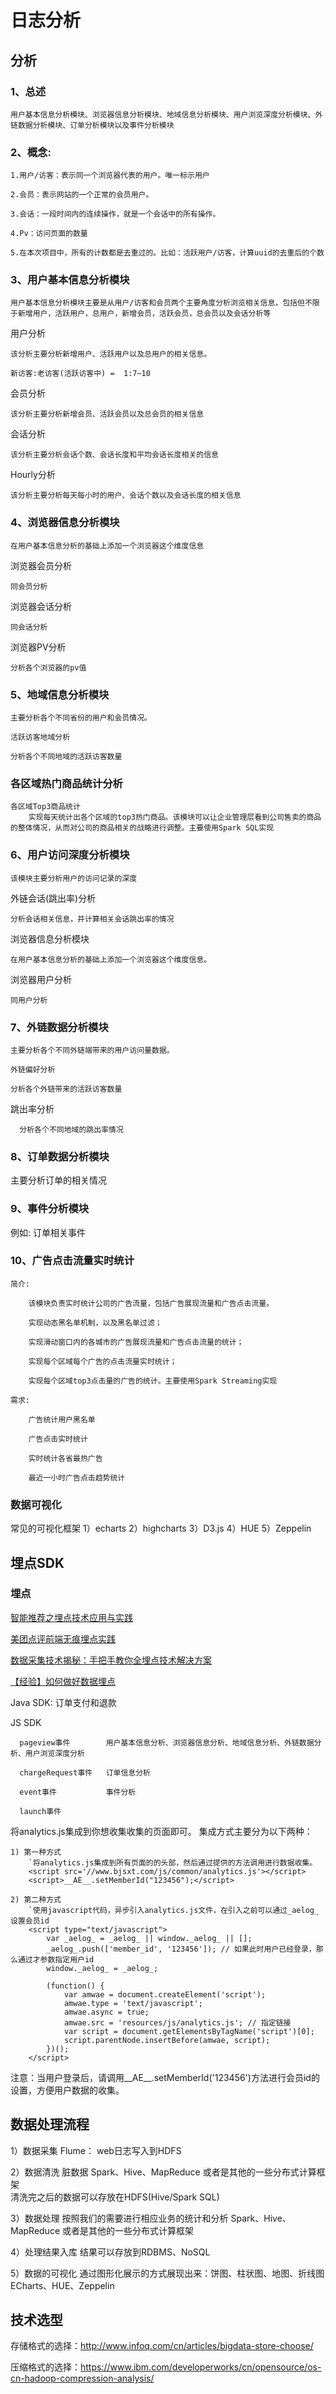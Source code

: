 # 日志分析

## 分析

### 1、总述
    
    用户基本信息分析模块、浏览器信息分析模块、地域信息分析模块、用户浏览深度分析模块、外链数据分析模块、订单分析模块以及事件分析模块

### 2、概念:
    
    1.用户/访客：表示同一个浏览器代表的用户。唯一标示用户
    
    2.会员：表示网站的一个正常的会员用户。
    
    3.会话：一段时间内的连续操作，就是一个会话中的所有操作。
    
    4.Pv：访问页面的数量
    
    5.在本次项目中，所有的计数都是去重过的。比如：活跃用户/访客，计算uuid的去重后的个数
    
### 3、用户基本信息分析模块
    
    用户基本信息分析模块主要是从用户/访客和会员两个主要角度分析浏览相关信息，包括但不限于新增用户，活跃用户，总用户，新增会员，活跃会员，总会员以及会话分析等

用户分析
    
    该分析主要分析新增用户、活跃用户以及总用户的相关信息。
    
    新访客:老访客(活跃访客中) =  1:7~10 

会员分析
    
    该分析主要分析新增会员、活跃会员以及总会员的相关信息
        
会话分析
    
    该分析主要分析会话个数、会话长度和平均会话长度相关的信息

Hourly分析
    
    该分析主要分析每天每小时的用户、会话个数以及会话长度的相关信息 
    
### 4、浏览器信息分析模块
    
    在用户基本信息分析的基础上添加一个浏览器这个维度信息

浏览器会员分析

    同会员分析

浏览器会话分析
   
    同会话分析

浏览器PV分析
   
    分析各个浏览器的pv值

### 5、地域信息分析模块
    
    主要分析各个不同省份的用户和会员情况。
    
    活跃访客地域分析
    
    分析各个不同地域的活跃访客数量   

### 各区域热门商品统计分析

    各区域Top3商品统计
        实现每天统计出各个区域的top3热门商品。该模块可以让企业管理层看到公司售卖的商品的整体情况，从而对公司的商品相关的战略进行调整。主要使用Spark SQL实现
        
### 6、用户访问深度分析模块
   
    该模块主要分析用户的访问记录的深度

外链会话(跳出率)分析
    
    分析会话相关信息，并计算相关会话跳出率的情况
    
浏览器信息分析模块
    
    在用户基本信息分析的基础上添加一个浏览器这个维度信息。
    
浏览器用户分析
    
    同用户分析  

### 7、外链数据分析模块
     
    主要分析各个不同外链端带来的用户访问量数据。
    
    外链偏好分析
    
    分析各个外链带来的活跃访客数量   

  跳出率分析
      
      分析各个不同地域的跳出率情况
    
### 8、订单数据分析模块
    
  主要分析订单的相关情况   
    
### 9、事件分析模块
  
  例如: 订单相关事件

### 10、广告点击流量实时统计
    
    简介:
    
        该模块负责实时统计公司的广告流量，包括广告展现流量和广告点击流量。
    
        实现动态黑名单机制，以及黑名单过滤；
    
        实现滑动窗口内的各城市的广告展现流量和广告点击流量的统计；
    
        实现每个区域每个广告的点击流量实时统计；
    
        实现每个区域top3点击量的广告的统计。主要使用Spark Streaming实现
    
    需求:   
    
        广告统计用户黑名单
    
        广告点击实时统计
    
        实时统计各省最热广告
    
        最近一小时广告点击趋势统计

### 数据可视化

常见的可视化框架
1）echarts
2）highcharts
3）D3.js
4）HUE 
5）Zeppelin
  
## 埋点SDK

### 埋点

[智能推荐之埋点技术应用与实践](https://mp.weixin.qq.com/s/kHp_LWc2OnVdPJqnDwY_pQ)

[美团点评前端无痕埋点实践](https://mp.weixin.qq.com/s/ybf9eIJuvOJFRPql4WWh1w)

[数据采集技术揭秘：手把手教你全埋点技术解决方案](https://mp.weixin.qq.com/s/fCeJzVveMIdDFwg4wfOgLQ)

[【经验】如何做好数据埋点](https://mp.weixin.qq.com/s/ry-uXBUSA6RUbnwWXCmluQ)

Java SDK: 订单支付和退款

JS SDK 

      pageview事件        用户基本信息分析、浏览器信息分析、地域信息分析、外链数据分析、用户浏览深度分析	

      chargeRequest事件   订单信息分析	

      event事件           事件分析

      launch事件

将analytics.js集成到你想收集收集的页面即可。
集成方式主要分为以下两种：

    1) 第一种方式
        `将analytics.js集成到所有页面的的头部，然后通过提供的方法调用进行数据收集。
        <script src='//www.bjsxt.com/js/common/analytics.js'></script>
        <script>__AE__.setMemberId("123456");</script>

    2) 第二种方式
        `使用javascript代码，异步引入analytics.js文件，在引入之前可以通过_aelog_设置会员id
        <script type="text/javascript">
            var _aelog_ = _aelog_ || window._aelog_ || [];
            _aelog_.push(['member_id', '123456']); // 如果此时用户已经登录，那么通过才参数指定用户id
            window._aelog_ = _aelog_;
        
            (function() {
                var amwae = document.createElement('script');
                amwae.type = 'text/javascript';
                amwae.async = true;
                amwae.src = 'resources/js/analytics.js'; // 指定链接
                var script = document.getElementsByTagName('script')[0];
                script.parentNode.insertBefore(amwae, script);
            })();
        </script>
注意：当用户登录后，请调用__AE__.setMemberId('123456')方法进行会员id的设置，方便用户数据的收集。

## 数据处理流程
1）数据采集
	Flume： web日志写入到HDFS

2）数据清洗
	脏数据
	Spark、Hive、MapReduce 或者是其他的一些分布式计算框架  
	清洗完之后的数据可以存放在HDFS(Hive/Spark SQL)

3）数据处理
	按照我们的需要进行相应业务的统计和分析
	Spark、Hive、MapReduce 或者是其他的一些分布式计算框架

4）处理结果入库
	结果可以存放到RDBMS、NoSQL

5）数据的可视化
	通过图形化展示的方式展现出来：饼图、柱状图、地图、折线图
	ECharts、HUE、Zeppelin

## 技术选型
   
   存储格式的选择：http://www.infoq.com/cn/articles/bigdata-store-choose/
   
   压缩格式的选择：https://www.ibm.com/developerworks/cn/opensource/os-cn-hadoop-compression-analysis/

   